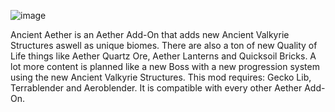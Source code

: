 ![image](https://github.com/Builderdog841/Ancient-Aether/assets/81527321/0d315e49-4c43-46ac-a537-29ea60ebc59e)

Ancient Aether is an Aether Add-On that adds new Ancient Valkyrie Structures aswell as unique biomes.
There are also a ton of new Quality of Life things like Aether Quartz Ore, Aether Lanterns and Quicksoil Bricks.
A lot more content is planned like a new Boss with a new progression system using the new Ancient Valkyrie Structures.
This mod requires: Gecko Lib, Terrablender and Aeroblender.
It is compatible with every other Aether Add-On.
